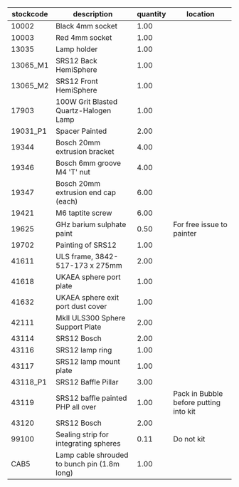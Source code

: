 |stockcode|description|quantity|location|
|---------|-----------|--------|--------|
|10002|Black 4mm socket|1.00||
|10003|Red 4mm socket|1.00||
|13035|Lamp holder|1.00||
|13065_M1|SRS12 Back HemiSphere|1.00||
|13065_M2|SRS12 Front HemiSphere|1.00||
|17903|100W Grit Blasted Quartz-Halogen Lamp|1.00||
|19031_P1|Spacer Painted|2.00||
|19344|Bosch 20mm extrusion bracket|4.00||
|19346|Bosch 6mm groove M4 'T' nut|4.00||
|19347|Bosch 20mm extrusion end cap (each)|6.00||
|19421|M6 taptite screw|6.00||
|19625|GHz barium sulphate paint|0.50|For free issue to painter|
|19702|Painting of SRS12|1.00||
|41611|ULS frame, 3842-517-173 x 275mm|2.00||
|41618|UKAEA sphere port plate|1.00||
|41632|UKAEA sphere exit port dust cover|1.00||
|42111|MkII ULS300 Sphere Support Plate|2.00||
|43114|SRS12 Bosch|2.00||
|43116|SRS12 lamp ring|1.00||
|43117|SRS12 lamp mount plate|1.00||
|43118_P1|SRS12 Baffle Pillar|3.00||
|43119|SRS12 baffle painted PHP all over|1.00|Pack in Bubble before  putting into kit|
|43120|SRS12 Bosch|2.00||
|99100|Sealing strip for integrating spheres|0.11|Do not kit|
|CAB5|Lamp cable shrouded to bunch pin (1.8m long)|1.00||
